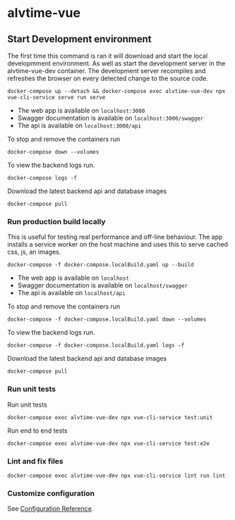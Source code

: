# alvtime-vue

## Start Development environment

The first time this command is ran it will download and start the local developmment environment. As well as start the development server in the alvtime-vue-dev container. The development server recompiles and refreshes the browser on every detected change to the source code.

```
docker-compose up --detach && docker-compose exec alvtime-vue-dev npx vue-cli-service serve run serve
```

- The web app is available on `localhost:3000`
- Swagger documentation is available on `localhost:3000/swagger`
- The api is available on `localhost:3000/api`

To stop and remove the containers run

```
docker-compose down --volumes
```

To view the backend logs run.

```
docker-compose logs -f
```

Download the latest backend api and database images

```
docker-compose pull
```

### Run production build locally

This is useful for testing real performance and off-line behaviour. The app installs a service worker on the host machine and uses this to serve cached css, js, an images.

```
docker-compose -f docker-compose.localBuild.yaml up --build
```

- The web app is available on `localhost`
- Swagger documentation is available on `localhost/swagger`
- The api is available on `localhost/api`

To stop and remove the containers run

```
docker-compose -f docker-compose.localBuild.yaml down --volumes
```

To view the backend logs run.

```
docker-compose -f docker-compose.localBuild.yaml logs -f
```

Download the latest backend api and database images

```
docker-compose pull
```

### Run unit tests

Run unit tests

```
docker-compose exec alvtime-vue-dev npx vue-cli-service test:unit
```

Run end to end tests

```
docker-compose exec alvtime-vue-dev npx vue-cli-service test:e2e
```

### Lint and fix files

```
docker-compose exec alvtime-vue-dev npx vue-cli-service lint run lint
```

### Customize configuration

See [Configuration Reference](https://cli.vuejs.org/config/).
